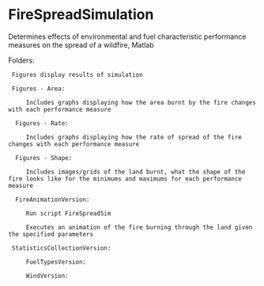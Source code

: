 # FireSpreadSimulation
Determines effects of environmental and fuel characteristic performance measures on the spread of a wildfire, Matlab 

Folders:

     Figures display results of simulation 

     Figures - Area:
  
         Includes graphs displaying how the area burnt by the fire changes with each performance measure
      
      Figures - Rate:
  
         Includes graphs displaying how the rate of spread of the fire changes with each performance measure
      
      Figures - Shape:
  
         Includes images/grids of the land burnt, what the shape of the fire looks like for the minimums and maximums for each performance measure
      
      FireAnimationVersion:
  
         Run script FireSpreadSim
      
         Executes an animation of the fire burning through the land given the specified parameters
      
     StatisticsCollectionVersion:
  
         FuelTypesVersion:
      
         WindVersion:
      

